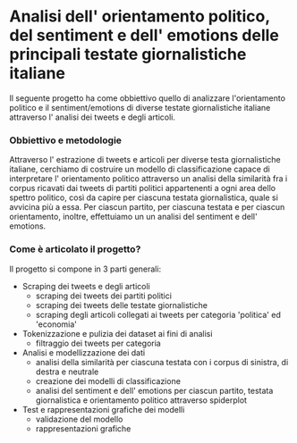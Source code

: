 # Analisi dell' orientamento politico, del sentiment e dell' emotions delle principali testate giornalistiche italiane 

Il seguente progetto ha come obbiettivo quello di analizzare l'orientamento politico e 
il sentiment/emotions
di diverse testate giornalistiche italiane attraverso l' analisi dei tweets e degli articoli.

### Obbiettivo e metodologie 

Attraverso l' estrazione di tweets e articoli per diverse testa giornalistiche italiane, 
cerchiamo di costruire un modello di classificazione capace di interpretare l' orientamento politico
attraverso un analisi della similarità fra i corpus ricavati dai tweets di partiti politici appartenenti 
a ogni area dello spettro politico, così da capire per ciascuna testata giornalistica, quale si avvicina più a essa.
Per ciascun partito, per ciascuna testata e per ciascun orientamento, inoltre, effettuiamo un 
un analisi del sentiment e dell' emotions.

### Come è articolato il progetto? 

Il progetto si compone in 3 parti generali:

* Scraping dei tweets e degli articoli
  - scraping dei tweets dei partiti politici 
  - scraping dei tweets delle testate giornalistiche 
  - scraping degli articoli collegati ai tweets per categoria 'politica' ed 'economia'
* Tokenizzazione e pulizia dei dataset ai fini di analisi
  - filtraggio dei tweets per categoria 
* Analisi e modellizzazione dei dati
  - analisi della similarità per ciascuna testata con i corpus di sinistra, di destra e neutrale
  - creazione dei modelli di classificazione 
  - analisi del sentiment e dell' emotions per 
  ciascun partito, testata giornalistica e orientamento politico attraverso 
  spiderplot
* Test e rappresentazioni grafiche dei modelli
  - validazione del modello 
  - rappresentazioni grafiche 

























